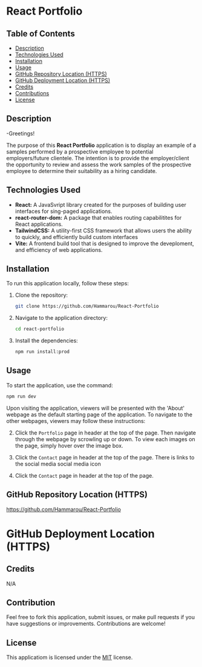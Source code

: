# React Portfolio

## Table of Contents

- [Description](#description)
- [Technologies Used](#technologies-used)
- [Installation](#installation)
- [Usage](#usage)
- [GitHub Repository Location (HTTPS)](#github-repository-location)
- [GitHub Deployment Location (HTTPS)](#github-deployment-location-https)
- [Credits](#credits)
- [Contributions](#contributions)
- [License](#license)


## Description

-Greetings!

The purpose of this **React Portfolio** application is to display an example of a samples performed by a prospective employee to potential employers/future clientele. The intention is to provide the employer/client the opportunity to review and assess the work samples of the prospective employee to determine their suitability as a hiring candidate.



## Technologies Used

- **React:** A JavaSvript library created for the purposes of building user interfaces for sing-paged applications.
- **react-router-dom:** A package that enables routing capabilitites for React applications.
- **TailwindCSS:** A utility-first CSS framework that allows users the ability to quickly, and efficiently build custom interfaces
- **Vite:** A frontend build tool that is designed to improve the deveploment, and efficiency of  web applications.


## Installation

To run this application locally, follow these steps:

1. Clone the repository:
   ```sh
   git clone https://github.com/Hammarou/React-Portfolio
   ```

2. Navigate to the application directory:
   ```sh
   cd react-portfolio
   ```

3. Install the dependencies:
   ```sh
   npm run install:prod
   ```

## Usage

To start the application, use the command: 

```sh 
npm run dev
```

Upon visiting the application, viewers will be presented with the 'About' webpage as the default starting page of the application. To navigate to the other webpages, viewers may follow these instructions:

2. Click the `Portfolio` page in header at the top of the page. Then navigate through the webpage by scrowling up or down.  To view each images on the page, simply hover over the image box.

3.  Click the `Contact` page in header at the top of the page. There is links to the social media social media icon

4. Click the `Contact` page in header at the top of the page.




## GitHub Repository Location (HTTPS)

https://github.com/Hammarou/React-Portfolio


# GitHub Deployment Location (HTTPS)




## Credits

N/A

## Contribution

Feel free to fork this application, submit issues, or make pull requests if you have suggestions or improvements. Contributions are welcome!


## License

This applicatiom is licensed under the [MIT](LICENSE) license.